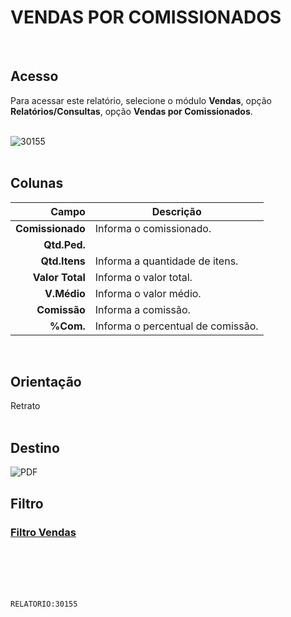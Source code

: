 # VENDAS POR COMISSIONADOS
<br>

## Acesso
Para acessar este relatório, selecione o módulo **Vendas**, opção **Relatórios/Consultas**, opção **Vendas por Comissionados**.
<br>
<br>

![30155](https://raw.githubusercontent.com/netforcews/docs-siscom/master/relatorios/imagens/30155.png)
<br>
<br>

## Colunas
Campo | Descrição
--:|---
**Comissionado** | Informa o comissionado.
**Qtd.Ped.** | 
**Qtd.Itens** | Informa a quantidade de itens.
**Valor Total** | Informa o valor total.
**V.Médio** | Informa o valor médio.
**Comissão** | Informa a comissão.
**%Com.** | Informa o percentual de comissão.
<br>

## Orientação
Retrato   
<br>

## Destino
 ![PDF](https://raw.githubusercontent.com/netforcews/docs-siscom/master/relatorios/imagens/pdf-48.png)
<br>

## Filtro
### [Filtro Vendas](/geral/rep-filtro-vendas.md)
<br>
<br>
<br>
<br>

```RELATORIO:30155```
